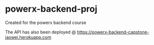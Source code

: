 # powerx-backend-proj
Created for the powerx backend course

The API has also been deployed @ https://powerx-backend-capstone-jaowei.herokuapp.com
